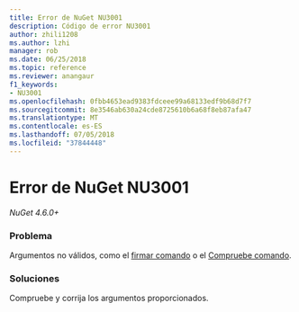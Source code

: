 ```yaml
---
title: Error de NuGet NU3001
description: Código de error NU3001
author: zhili1208
ms.author: lzhi
manager: rob
ms.date: 06/25/2018
ms.topic: reference
ms.reviewer: anangaur
f1_keywords:
- NU3001
ms.openlocfilehash: 0fbb4653ead9383fdceee99a68133edf9b68d7f7
ms.sourcegitcommit: 8e3546ab630a24cde8725610b6a68f8eb87afa47
ms.translationtype: MT
ms.contentlocale: es-ES
ms.lasthandoff: 07/05/2018
ms.locfileid: "37844448"
---
```

# <a name="nuget-error-nu3001"></a>Error de NuGet NU3001

*NuGet 4.6.0+*

### <a name="issue"></a>Problema
Argumentos no válidos, como el [firmar comando](../../tools/cli-ref-sign.md) o el [Compruebe comando](../../tools/cli-ref-verify.md).

### <a name="solution"></a>Soluciones
Compruebe y corrija los argumentos proporcionados.